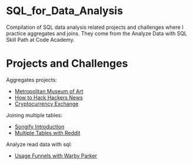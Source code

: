 # SQL_for_Data_Analysis

Compilation of SQL data analysis related projects and challenges where I practice aggregates and joins.
They come from the Analyze Data with SQL Skill Path at Code Academy. 

# Projects and Challenges 

Aggregates projects: 
- [Metropolitan Museum of Art](https://github.com/JoannaMania/SQL_for_Data_Analysis/tree/master/Aggregates/The%20Metropolitan%20Museum%20of%20Art)
- [How to Hack Hackers News](https://github.com/JoannaMania/SQL_for_Data_Analysis/tree/master/Aggregates/How%20to%20hack%20hacker%20news)
- [Cryptocurrency Exchange](https://github.com/JoannaMania/SQL_for_Data_Analysis/tree/master/Aggregates/Cryptocurrency%20Exchange)

Joining multiple tables: 
- [Songify Introduction](https://github.com/JoannaMania/SQL_for_Data_Analysis/tree/master/Joining%20mulitple%20tables/Songify%20Introduction)
- [Multiple Tables with Reddit](https://github.com/JoannaMania/SQL_for_Data_Analysis/tree/master/Joining%20mulitple%20tables/Multiple%20Tables%20with%20Reddit)

Analyze read data with sql: 
- [Usage Funnels with Warby Parker]()

